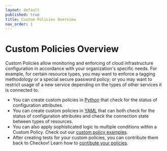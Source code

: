 ```yaml
---
layout: default
published: true
title: Custom Policies Overview
nav_order: 1
---
```


# Custom Policies Overview

Custom Policies allow monitoring and enforcing of cloud infrastructure configuration in accordance with your organization's specific needs. For example, for certain resource types, you may want to enforce a tagging methodology or a special secure password policy; or you may want to restrict usage of a new service depending on the types of other services it is connected to.

* You can create custom policies in [Python](https://www.checkov.io/3.Custom%20Policies/Python%20Custom%20Policies.html) that check for the status of configuration attributes.
* You can create custom policies in [YAML](https://www.checkov.io/3.Custom%20Policies/YAML%20Custom%20Policies.html) that can both check for the status of configuration attributes and check the connection state between types of resources.
* You can also apply sophisticated logic to multiple conditions within a Custom Policy. Check out our [custom policy examples](https://www.checkov.io/3.Custom%20Policies/Examples.html).
* After creating tests for your custom policies, you can contribute them back to Checkov! Learn how to [contibute your policies](https://www.checkov.io/6.Contribution/Contribution%20Overview.html).
